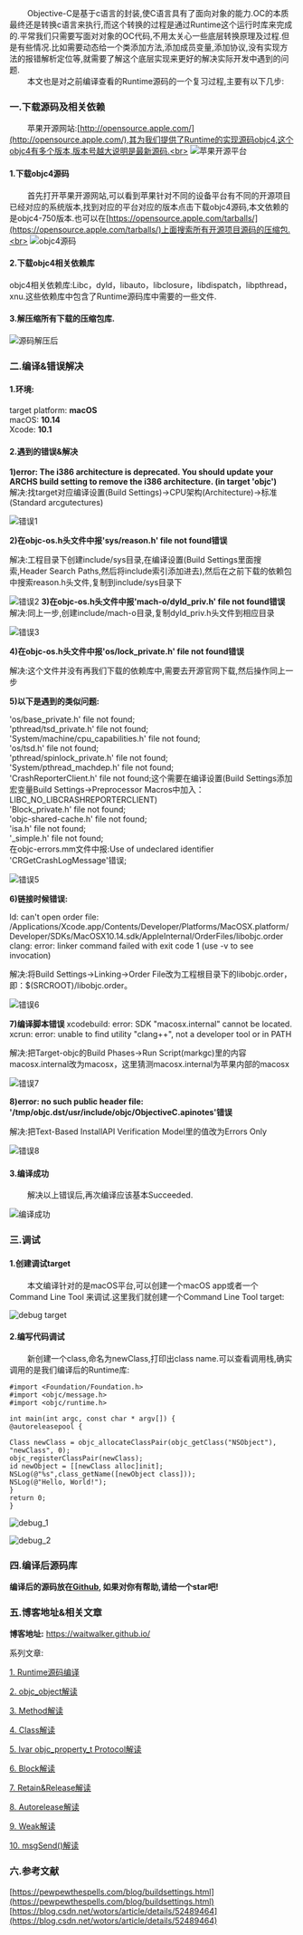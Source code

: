 &nbsp;&nbsp;&nbsp;&nbsp;&nbsp;&nbsp;&nbsp;&nbsp;Objective-C是基于c语言的封装,使C语言具有了面向对象的能力.OC的本质最终还是转换c语言来执行,而这个转换的过程是通过Runtime这个运行时库来完成的.平常我们只需要写面对对象的OC代码,不用太关心一些底层转换原理及过程.但是有些情况.比如需要动态给一个类添加方法,添加成员变量,添加协议,没有实现方法的报错解析定位等,就需要了解这个底层实现来更好的解决实际开发中遇到的问题.<br>
&nbsp;&nbsp;&nbsp;&nbsp;&nbsp;&nbsp;&nbsp;&nbsp;本文也是对之前编译查看的Runtime源码的一个复习过程,主要有以下几步:
### 一.下载源码及相关依赖<br>
&nbsp;&nbsp;&nbsp;&nbsp;&nbsp;&nbsp;&nbsp;&nbsp;苹果开源网站:[http://opensource.apple.com/](http://opensource.apple.com/),其为我们提供了Runtime的实现源码objc4,这个objc4有多个版本,版本号越大说明是最新源码.<br>
![苹果开源平台](http://upload-images.jianshu.io/upload_images/1715253-131232ef2da1515f.png?imageMogr2/auto-orient/strip%7CimageView2/2/w/1240)
#### 1.下载objc4源码
&nbsp;&nbsp;&nbsp;&nbsp;&nbsp;&nbsp;&nbsp;&nbsp;首先打开苹果开源网站,可以看到苹果针对不同的设备平台有不同的开源项目已经对应的系统版本,找到对应的平台对应的版本点击下载objc4源码,本文依赖的是objc4-750版本.也可以在[https://opensource.apple.com/tarballs/](https://opensource.apple.com/tarballs/)上面搜索所有开源项目源码的压缩包.<br>
![objc4源码](http://upload-images.jianshu.io/upload_images/1715253-fbed6e632659dcff.png?imageMogr2/auto-orient/strip%7CimageView2/2/w/1240)
#### 2.下载objc4相关依赖库
objc4相关依赖库:Libc，dyld，libauto，libclosure，libdispatch，libpthread，xnu.这些依赖库中包含了Runtime源码库中需要的一些文件.
#### 3.解压缩所有下载的压缩包库.

![源码解压后](http://upload-images.jianshu.io/upload_images/1715253-fabaa6bd03263beb.png?imageMogr2/auto-orient/strip%7CimageView2/2/w/1240)
### 二.编译&错误解决<br>
#### 1.环境:
target platform: **macOS**<br>
macOS: **10.14**<br>
Xcode: **10.1**<br>
#### 2.遇到的错误&解决
**1)error: The i386 architecture is deprecated. You should update your ARCHS build setting to remove the i386 architecture. (in target 'objc')**<br>
解决:找target对应编译设置(Build Settings)->CPU架构(Architecture)->标准(Standard arcgutectures)

![错误1](http://upload-images.jianshu.io/upload_images/1715253-bebc4c3e29d47f8f.png?imageMogr2/auto-orient/strip%7CimageView2/2/w/1240)

**2)在objc-os.h头文件中报'sys/reason.h' file not found错误**

解决:工程目录下创建include/sys目录,在编译设置(Build Settings里面搜索,Header Search Paths,然后将include索引添加进去),然后在之前下载的依赖包中搜索reason.h头文件,复制到include/sys目录下

![错误2](http://upload-images.jianshu.io/upload_images/1715253-149cea545b66f79a.png?imageMogr2/auto-orient/strip%7CimageView2/2/w/1240)
**3)在objc-os.h头文件中报'mach-o/dyld_priv.h' file not found错误**
解决:同上一步,创建include/mach-o目录,复制dyld_priv.h头文件到相应目录

![错误3](http://upload-images.jianshu.io/upload_images/1715253-7a009d4875664966.png?imageMogr2/auto-orient/strip%7CimageView2/2/w/1240)

**4)在objc-os.h头文件中报'os/lock_private.h' file not found错误**

解决:这个文件并没有再我们下载的依赖库中,需要去开源官网下载,然后操作同上一步<br>

**5)以下是遇到的类似问题:**

'os/base_private.h' file not found;<br>
'pthread/tsd_private.h' file not found;<br>
'System/machine/cpu_capabilities.h' file not found;<br>
'os/tsd.h' file not found;<br>
'pthread/spinlock_private.h' file not found;<br>
'System/pthread_machdep.h' file not found;<br>
'CrashReporterClient.h' file not found;这个需要在编译设置(Build Settings添加宏变量Build Settings->Preprocessor Macros中加入：LIBC_NO_LIBCRASHREPORTERCLIENT)<br>
'Block_private.h' file not found;<br>
'objc-shared-cache.h' file not found;<br>
'isa.h' file not found;<br>
'_simple.h' file not found;<br>
在objc-errors.mm文件中报:Use of undeclared identifier 'CRGetCrashLogMessage'错误;<br>

![错误5](http://upload-images.jianshu.io/upload_images/1715253-7730fb32289af992.png?imageMogr2/auto-orient/strip%7CimageView2/2/w/1240)

**6)链接时候错误:**

ld: can't open order file: /Applications/Xcode.app/Contents/Developer/Platforms/MacOSX.platform/Developer/SDKs/MacOSX10.14.sdk/AppleInternal/OrderFiles/libobjc.order
clang: error: linker command failed with exit code 1 (use -v to see invocation)

解决:将Build Settings->Linking->Order File改为工程根目录下的libobjc.order，即：$(SRCROOT)/libobjc.order。

![错误6](http://upload-images.jianshu.io/upload_images/1715253-81be9877600720d1.png?imageMogr2/auto-orient/strip%7CimageView2/2/w/1240)

**7)编译脚本错误**
xcodebuild: error: SDK "macosx.internal" cannot be located.
xcrun: error: unable to find utility "clang++", not a developer tool or in PATH

解决:把Target-objc的Build Phases->Run Script(markgc)里的内容macosx.internal改为macosx，这里猜测macosx.internal为苹果内部的macosx

![错误7](http://upload-images.jianshu.io/upload_images/1715253-fe07a0f8d034da6b.png?imageMogr2/auto-orient/strip%7CimageView2/2/w/1240)

**8)error: no such public header file: '/tmp/objc.dst/usr/include/objc/ObjectiveC.apinotes'错误**

解决:把Text-Based InstallAPI Verification Model里的值改为Errors Only

![错误8](http://upload-images.jianshu.io/upload_images/1715253-0bd60bd7502eb574.png?imageMogr2/auto-orient/strip%7CimageView2/2/w/1240)

#### 3.编译成功
&nbsp;&nbsp;&nbsp;&nbsp;&nbsp;&nbsp;&nbsp;&nbsp;解决以上错误后,再次编译应该基本Succeeded.

![编译成功](http://upload-images.jianshu.io/upload_images/1715253-d6481492106e77dd.png?imageMogr2/auto-orient/strip%7CimageView2/2/w/1240)

### 三.调试
#### 1.创建调试target
&nbsp;&nbsp;&nbsp;&nbsp;&nbsp;&nbsp;&nbsp;&nbsp;本文编译针对的是macOS平台,可以创建一个macOS app或者一个 Command Line Tool 来调试.这里我们就创建一个Command Line Tool target:

![debug target](http://upload-images.jianshu.io/upload_images/1715253-5b9356137395b41e.png?imageMogr2/auto-orient/strip%7CimageView2/2/w/1240)

#### 2.编写代码调试
&nbsp;&nbsp;&nbsp;&nbsp;&nbsp;&nbsp;&nbsp;&nbsp;新创建一个class,命名为newClass,打印出class name.可以查看调用栈,确实调用的是我们编译后的Runtime库:
```
#import <Foundation/Foundation.h>
#import <objc/message.h>
#import <objc/runtime.h>

int main(int argc, const char * argv[]) {
@autoreleasepool {

Class newClass = objc_allocateClassPair(objc_getClass("NSObject"), "newClass", 0);
objc_registerClassPair(newClass);
id newObject = [[newClass alloc]init];
NSLog(@"%s",class_getName([newObject class]));
NSLog(@"Hello, World!");
}
return 0;
}
```

![debug_1](http://upload-images.jianshu.io/upload_images/1715253-ff32f2b6e67bfb93.png?imageMogr2/auto-orient/strip%7CimageView2/2/w/1240)

![debug_2](http://upload-images.jianshu.io/upload_images/1715253-41cd2b1e03f16de5.png?imageMogr2/auto-orient/strip%7CimageView2/2/w/1240)
### 四.编译后源码库
**编译后的源码放在[Github](https://github.com/waitwalker/Runtime), 如果对你有帮助,请给一个star吧!**

### 五.博客地址&相关文章
**博客地址:** https://waitwalker.github.io/

系列文章:

[1. Runtime源码编译](https://waitwalker.github.io/2019/04/08/Runtime%E6%BA%90%E7%A0%81%E7%BC%96%E8%AF%91/)

[2. objc_object解读](https://waitwalker.github.io/2019/04/10/objc-object%E8%A7%A3%E8%AF%BB/)

[3. Method解读](https://waitwalker.github.io/2019/04/12/Method%E8%A7%A3%E8%AF%BB/)

[4. Class解读](https://waitwalker.github.io/2019/04/15/Class%E8%A7%A3%E8%AF%BB/)

[5. Ivar objc_property_t Protocol解读](https://waitwalker.github.io/2019/04/15/Ivar-objc-property-t-Protocol%E8%A7%A3%E8%AF%BB/)

[6. Block解读](https://waitwalker.github.io/2019/04/18/Block解读/)

[7. Retain&Release解读](http://waitwalker.cn/2019/04/22/Retain-Release解读/)

[8. Autorelease解读](http://waitwalker.cn/2019/04/23/Autorelease解读/)

[9. Weak解读](http://waitwalker.cn/2019/04/24/Weak解读/)

[10. msgSend()解读](http://waitwalker.cn/2019/04/25/msgSend-解读/)

### 六.参考文献
[https://pewpewthespells.com/blog/buildsettings.html](https://pewpewthespells.com/blog/buildsettings.html)<br>
[https://blog.csdn.net/wotors/article/details/52489464](https://blog.csdn.net/wotors/article/details/52489464)


